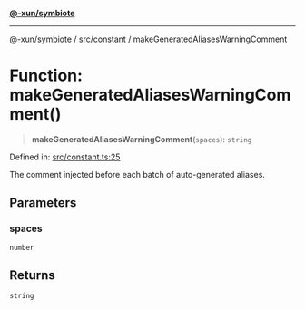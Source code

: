 [**@-xun/symbiote**](../../../README.md)

***

[@-xun/symbiote](../../../README.md) / [src/constant](../README.md) / makeGeneratedAliasesWarningComment

# Function: makeGeneratedAliasesWarningComment()

> **makeGeneratedAliasesWarningComment**(`spaces`): `string`

Defined in: [src/constant.ts:25](https://github.com/Xunnamius/symbiote/blob/cdf76d04fad879da3fde112c8b68cb31ead45b72/src/constant.ts#L25)

The comment injected before each batch of auto-generated aliases.

## Parameters

### spaces

`number`

## Returns

`string`
